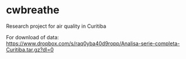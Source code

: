 # cwbreathe
Research project for air quality in Curitiba


For download of data:
https://www.dropbox.com/s/raq0yba40d9ropp/Analisa-serie-completa-Curitiba.tar.gz?dl=0
